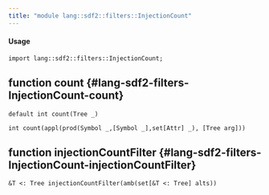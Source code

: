 ```yaml
---
title: "module lang::sdf2::filters::InjectionCount"
---
```


#### Usage

`import lang::sdf2::filters::InjectionCount;`


## function count {#lang-sdf2-filters-InjectionCount-count}

```rascal
default int count(Tree _)

int count(appl(prod(Symbol _,[Symbol _],set[Attr] _), [Tree arg]))

```

## function injectionCountFilter {#lang-sdf2-filters-InjectionCount-injectionCountFilter}

```rascal
&T <: Tree injectionCountFilter(amb(set[&T <: Tree] alts))

```

